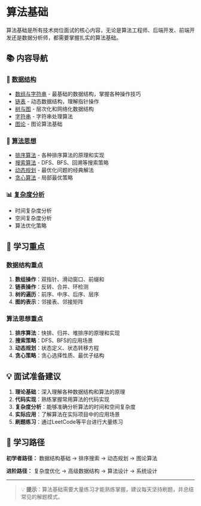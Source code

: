 # 算法基础

算法基础是所有技术岗位面试的核心内容，无论是算法工程师、后端开发、前端开发还是数据分析师，都需要掌握扎实的算法基础。
## 📚 内容导航

### 🔢 [数据结构](data-structures/)
- [数组与字符串](data-structures/arrays-and-strings.md) - 最基础的数据结构，掌握各种操作技巧
- [链表](data-structures/linked-lists.md) - 动态数据结构，理解指针操作
- [树与图](data-structures/trees-and-graphs.md) - 层次化和网络化数据结构
- [字符串](data-structures/string.md) - 字符串处理算法
- [图论](data-structures/graph.md) - 图论算法基础

### 🧠 [算法思想](algorithm-concepts/)
- [排序算法](algorithm-concepts/sorting-algorithms.md) - 各种排序算法的原理和实现
- [搜索算法](algorithm-concepts/search-algorithms.md) - DFS、BFS、回溯等搜索策略
- [动态规划](algorithm-concepts/dynamic-programming.md) - 最优化问题的经典解法
- [贪心算法](algorithm-concepts/greedy-algorithms.md) - 局部最优策略
### 📊 [复杂度分析](complexity-analysis/)
- 时间复杂度分析
- 空间复杂度分析
- 算法优化策略

## 🎯 学习重点

### 数据结构重点
1. **数组操作**：双指针、滑动窗口、前缀和
2. **链表操作**：反转、合并、环检测
3. **树的遍历**：前序、中序、后序、层序
4. **图的表示**：邻接表、邻接矩阵
### 算法思想重点
1. **排序算法**：快排、归并、堆排序的原理和实现
2. **搜索策略**：DFS、BFS的应用场景
3. **动态规划**：状态定义、状态转移方程
4. **贪心策略**：贪心选择性质、最优子结构

## 💡 面试准备建议

1. **理论基础**：深入理解各种数据结构和算法的原理
2. **代码实现**：熟练掌握常用算法的代码实现
3. **复杂度分析**：能够准确分析算法的时间和空间复杂度
4. **实际应用**：了解算法在实际项目中的应用场景
5. **刷题练习**：通过LeetCode等平台进行大量练习
## 🔗 学习路径

**初学者路径：**
数据结构基础 → 排序搜索 → 动态规划 → 图论算法

**进阶路径：**
复杂度优化 → 高级数据结构 → 算法设计 → 系统设计

---

> 💡 **提示**：算法基础需要大量练习才能熟练掌握，建议每天坚持刷题，并总结常见的解题模式。
